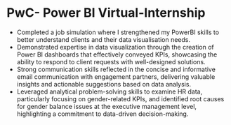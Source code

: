 # PwC- Power BI Virtual-Internship

 * Completed a job simulation where I strengthened my PowerBI skills to better understand clients and their data visualisation needs.
 * Demonstrated expertise in data visualization through the creation of Power BI dashboards that effectively conveyed KPIs, showcasing the ability to respond to client requests with well-designed solutions.
 * Strong communication skills reflected in the concise and informative email communication with engagement partners, delivering valuable insights and actionable suggestions based on data analysis.
 * Leveraged analytical problem-solving skills to examine HR data, particularly focusing on gender-related KPIs, and identified root causes for gender balance issues at the executive management level, highlighting a commitment to data-driven decision-making.

 
